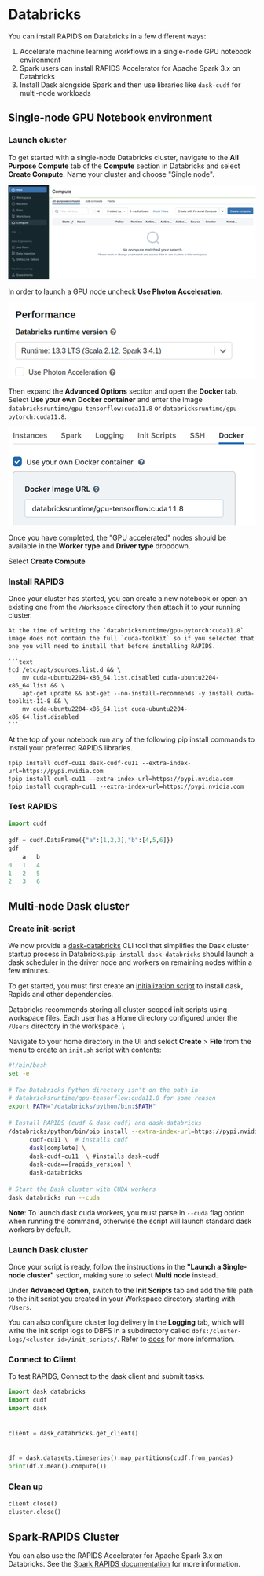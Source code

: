 # Databricks

You can install RAPIDS on Databricks in a few different ways:

1. Accelerate machine learning workflows in a single-node GPU notebook environment
2. Spark users can install RAPIDS Accelerator for Apache Spark 3.x on Databricks
3. Install Dask alongside Spark and then use libraries like `dask-cudf` for multi-node workloads

## Single-node GPU Notebook environment

### Launch cluster

To get started with a single-node Databricks cluster, navigate to the **All Purpose Compute** tab of the **Compute** section in Databricks and select **Create Compute**. Name your cluster and choose "Single node".

![Screenshot of the Databricks compute page](../images/databricks-create-compute.png)

In order to launch a GPU node uncheck **Use Photon Acceleration**.

![Screenshot of Use Photon Acceleration unchecked](../images/databricks-deselect-photon.png)

Then expand the **Advanced Options** section and open the **Docker** tab. Select **Use your own Docker container** and enter the image `databricksruntime/gpu-tensorflow:cuda11.8` or `databricksruntime/gpu-pytorch:cuda11.8`.

![Screenshot of setting the custom container](../images/databricks-custom-container.png)

Once you have completed, the "GPU accelerated" nodes should be available in the **Worker type** and **Driver type** dropdown.

Select **Create Compute**

### Install RAPIDS

Once your cluster has started, you can create a new notebook or open an existing one from the `/Workspace` directory then attach it to your running cluster.

````{warning}
At the time of writing the `databricksruntime/gpu-pytorch:cuda11.8` image does not contain the full `cuda-toolkit` so if you selected that one you will need to install that before installing RAPIDS.

```text
!cd /etc/apt/sources.list.d && \
    mv cuda-ubuntu2204-x86_64.list.disabled cuda-ubuntu2204-x86_64.list && \
    apt-get update && apt-get --no-install-recommends -y install cuda-toolkit-11-8 && \
    mv cuda-ubuntu2204-x86_64.list cuda-ubuntu2204-x86_64.list.disabled
```

````

At the top of your notebook run any of the following pip install commands to install your preferred RAPIDS libraries.

```text
!pip install cudf-cu11 dask-cudf-cu11 --extra-index-url=https://pypi.nvidia.com
!pip install cuml-cu11 --extra-index-url=https://pypi.nvidia.com
!pip install cugraph-cu11 --extra-index-url=https://pypi.nvidia.com
```

### Test RAPIDS

```python
import cudf

gdf = cudf.DataFrame({"a":[1,2,3],"b":[4,5,6]})
gdf
    a   b
0   1   4
1   2   5
2   3   6
```

## Multi-node Dask cluster

### Create init-script

We now provide a [dask-databricks](https://pypi.org/project/dask-databricks/) CLI tool that simplifies the Dask cluster startup process in Databricks.`pip install dask-databricks` should launch a dask scheduler in the driver node and workers on remaining nodes within a few minutes.

To get started, you must first create an [initialization script](https://docs.databricks.com/en/init-scripts/index.html) to install dask, Rapids and other dependencies.

Databricks recommends storing all cluster-scoped init scripts using workspace files. Each user has a Home directory configured under the `/Users` directory in the workspace. \

Navigate to your home directory in the UI and select **Create** > **File** from the menu to create an `init.sh` script with contents:

```bash
#!/bin/bash
set -e

# The Databricks Python directory isn't on the path in
# databricksruntime/gpu-tensorflow:cuda11.8 for some reason
export PATH="/databricks/python/bin:$PATH"

# Install RAPIDS (cudf & dask-cudf) and dask-databricks
/databricks/python/bin/pip install --extra-index-url=https://pypi.nvidia.com \
      cudf-cu11 \  # installs cudf
      dask[complete] \
      dask-cudf-cu11  \ #installs dask-cudf
      dask-cuda=={rapids_version} \
      dask-databricks

# Start the Dask cluster with CUDA workers
dask databricks run --cuda

```

**Note**: To launch dask cuda workers, you must parse in `--cuda` flag option when running the command, otherwise the script will launch standard dask workers by default.

### Launch Dask cluster

Once your script is ready, follow the instructions in the **"Launch a Single-node cluster"** section, making sure to select **Multi node** instead.

Under **Advanced Option**, switch to the **Init Scripts** tab and add the file path to the init script you created in your Workspace directory starting with `/Users`.

You can also configure cluster log delivery in the **Logging** tab, which will write the init script logs to DBFS in a subdirectory called `dbfs:/cluster-logs/<cluster-id>/init_scripts/`. Refer to [docs](https://docs.databricks.com/en/init-scripts/logs.html) for more information.

### Connect to Client

To test RAPIDS, Connect to the dask client and submit tasks.

```python
import dask_databricks
import cudf
import dask


client = dask_databricks.get_client()


df = dask.datasets.timeseries().map_partitions(cudf.from_pandas)
print(df.x.mean().compute())
```

### Clean up

```python
client.close()
cluster.close()
```

## Spark-RAPIDS Cluster

You can also use the RAPIDS Accelerator for Apache Spark 3.x on Databricks. See the [Spark RAPIDS documentation](https://nvidia.github.io/spark-rapids/docs/get-started/getting-started-databricks.html) for more information.
